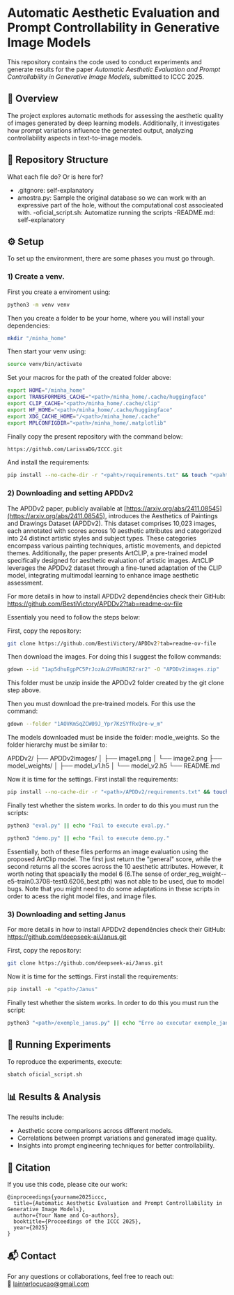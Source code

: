 # Automatic Aesthetic Evaluation and Prompt Controllability in Generative Image Models  

This repository contains the code used to conduct experiments and generate results for the paper *Automatic Aesthetic Evaluation and Prompt Controllability in Generative Image Models*, submitted to ICCC 2025.  

## 📌 Overview  
The project explores automatic methods for assessing the aesthetic quality of images generated by deep learning models. Additionally, it investigates how prompt variations influence the generated output, analyzing controllability aspects in text-to-image models.  

## 📁 Repository Structure  
What each file do? Or is here for?

- .gitgnore: self-explanatory
- amostra.py: Sample the original database so we can work with an expressive part of the hole, without the computational cost associeated with.
-oficial_script.sh: Automatize running the scripts
-README.md: self-explanatory 

## ⚙️ Setup  
To set up the environment, there are some phases you must go through.

### 1) Create a venv.

First you create a enviroment using:

```bash
python3 -m venv venv
```  
Then you create a folder to be your home, where you will install your dependencies:
```bash
mkdir "/minha_home"
```  
Then start your venv using:
```bash
source venv/bin/activate
```  

Set your macros for the path of the created folder above:
```bash
export HOME="/minha_home"
export TRANSFORMERS_CACHE="<path>/minha_home/.cache/huggingface"
export CLIP_CACHE="<path>/minha_home/.cache/clip"
export HF_HOME="<path>/minha_home/.cache/huggingface"
export XDG_CACHE_HOME="/<path>/minha_home/.cache"
export MPLCONFIGDIR="<path>/minha_home/.matplotlib"
```  

Finally copy the present repository with the command below:

```bash
https://github.com/LarissaDG/ICCC.git
```

And install the requirements:

```bash
pip install --no-cache-dir -r "<paht>/requirements.txt" && touch "<paht>/requirements_installed"
```

### 2) Downloading and setting APDDv2
The APDDv2 paper, publicly available at [https://arxiv.org/abs/2411.08545](https://arxiv.org/abs/2411.08545), introduces the Aesthetics of Paintings and Drawings Dataset (APDDv2). This dataset comprises 10,023 images, each annotated with scores across 10 aesthetic attributes and categorized into 24 distinct artistic styles and subject types. These categories encompass various painting techniques, artistic movements, and depicted themes. Additionally, the paper presents ArtCLIP, a pre-trained model specifically designed for aesthetic evaluation of artistic images. ArtCLIP leverages the APDDv2 dataset through a fine-tuned adaptation of the CLIP model, integrating multimodal learning to enhance image aesthetic assessment.

For more details in how to install APDDv2 dependêncies check their GitHub: https://github.com/BestiVictory/APDDv2?tab=readme-ov-file

Essentialy you need to follow the steps below:

First, copy the repository:
```bash
git clone https://github.com/BestiVictory/APDDv2?tab=readme-ov-file 
```  

Then download the images. For doing this I suggest the follow commands:
```bash
gdown --id "1ap5dhuEgpPC5PrJozAu2VFmUNIRZrar2" -O "APDDv2images.zip"
```
This folder must be unzip inside the APDDv2 folder created by the git clone step above.

Then you must download the pre-trained models. For this use the command:
```bash
gdown --folder "1AOVKmSqZCW09J_Ypr7KzSYfRxQre-w_m"
```
The models downloaded must be inside the folder: modle_weights. So the folder hierarchy must be similar to:

APDDv2/
├── APDDv2images/
│   ├── image1.png
│   └── image2.png
├── model_weights/
│   ├── model_v1.h5
│   └── model_v2.h5
└── README.md

Now it is time for the settings. First install the requirements:

```bash
pip install --no-cache-dir -r "<path>/APDDv2/requirements.txt" && touch "<path>/requirements_installed_2"
```

Finally test whether the sistem works. In order to do this you must run the scripts:

```bash
python3 "eval.py" || echo "Fail to execute eval.py."
```

```bash
python3 "demo.py" || echo "Fail to execute demo.py."
```

Essentially, both of these files performs an image evaluation using the proposed ArtClip model. The first just return the "general" score, while the second returns all the scores across the 10 aesthetic attributes. However, it worth noting that speacially the model 6 (6.The sense of order_reg_weight--e5-train0.3708-test0.6206_best.pth) was not able to be used, due to model bugs.
Note that you might need to do some adaptations in these scripts in order to acess the right model files, and image files.

### 3) Downloading and setting Janus

For more details in how to install APDDv2 dependêncies check their GitHub: https://github.com/deepseek-ai/Janus.git

First, copy the repository:
```bash
git clone https://github.com/deepseek-ai/Janus.git
```  

Now it is time for the settings. First install the requirements:

```bash
pip install -e "<path>/Janus"
``` 
Finally test whether the sistem works. In order to do this you must run the script:

```bash
python3 "<path>/exemple_janus.py" || echo "Erro ao executar exemple_janus.py."
```

## 🚀 Running Experiments  
To reproduce the experiments, execute:  
```bash
sbatch oficial_script.sh
```  

## 📊 Results & Analysis  
The results include:  
- Aesthetic score comparisons across different models.  
- Correlations between prompt variations and generated image quality.  
- Insights into prompt engineering techniques for better controllability.  

## 📜 Citation  
If you use this code, please cite our work:  
```
@inproceedings{yourname2025iccc,
  title={Automatic Aesthetic Evaluation and Prompt Controllability in Generative Image Models},
  author={Your Name and Co-authors},
  booktitle={Proceedings of the ICCC 2025},
  year={2025}
}
```  

## 📬 Contact  
For any questions or collaborations, feel free to reach out:  
📧 lainterlocucao@gmail.com

